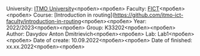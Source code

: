 University: [ITMO University](https://itmo.ru/ru/)<пробел><пробел>
Faculty: [FICT](https://fict.itmo.ru)<пробел><пробел>
Course: [Introduction in routing](https://github.com/itmo-ict-faculty/introduction-in-routing<пробел><пробел>
Year: 2022/2023<пробел><пробел>
Group: K33202<пробел><пробел>
Author: Davydov Anton Dmitrievich<пробел><пробел>
Lab: Lab1<пробел><пробел>
Date of create: 10.09.2022<пробел><пробел>
Date of finished: xx.xx.2022<пробел><пробел>
